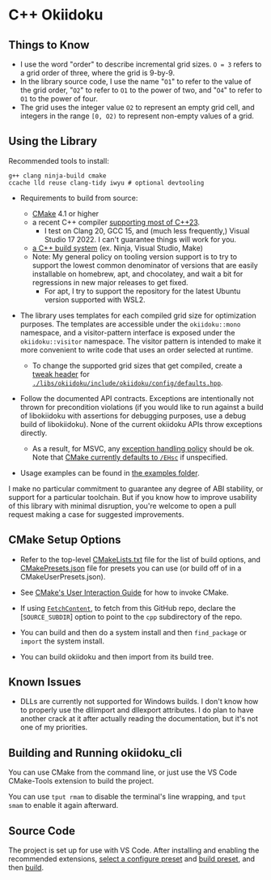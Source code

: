 <!-- SPDX-FileCopyrightText: 2020 David Fong -->
<!-- SPDX-License-Identifier: CC0-1.0 -->
<!-- cspell:dictionaries cpp-refined -->
# C++ Okiidoku

## Things to Know

- I use the word "order" to describe incremental grid sizes. `O = 3` refers to a grid order of three, where the grid is 9-by-9.
- In the library source code, I use the name "`O1`" to refer to the value of the grid order, "`O2`" to refer to `O1` to the power of two, and "`O4`" to refer to `O1` to the power of four.
- The grid uses the integer value `O2` to represent an empty grid cell, and integers in the range `[0, O2)` to represent non-empty values of a grid.

## Using the Library

Recommended tools to install:

```none
g++ clang ninja-build cmake
ccache lld reuse clang-tidy iwyu # optional devtooling
```
<!-- mold didn't make the cut. see related journal entry -->

- Requirements to build from source:
  - [CMake](https://cmake.org/install/) 4.1 or higher
  - a recent C++ compiler [supporting most of C++23](https://en.cppreference.com/w/cpp/compiler_support).
    - I test on Clang 20, GCC 15, and (much less frequently,) Visual Studio 17 2022. I can't guarantee things will work for you.
  - [a C++ build system](https://cmake.org/cmake/help/latest/manual/cmake-generators.7.html) (ex. Ninja, Visual Studio, Make)
  - Note: My general policy on tooling version support is to try to support the lowest common denominator of versions that are easily installable on homebrew, apt, and chocolatey, and wait a bit for regressions in new major releases to get fixed.
    - For apt, I try to support the repository for the latest Ubuntu version supported with WSL2.

- The library uses templates for each compiled grid size for optimization purposes. The templates are accessible under the `okiidoku::mono` namespace, and a visitor-pattern interface is exposed under the `okiidoku::visitor` namespace. The visitor pattern is intended to make it more convenient to write code that uses an order selected at runtime.
  - To change the supported grid sizes that get compiled, create a [tweak header](https://vector-of-bool.github.io/2020/10/04/lib-configuration.html#providing-a-tweak-header) for [`./libs/okiidoku/include/okiidoku/config/defaults.hpp`](./libs/okiidoku/include/okiidoku/config/defaults.hpp).

- Follow the documented API contracts. Exceptions are intentionally not thrown for precondition violations (if you would like to run against a build of libokiidoku with assertions for debugging purposes, use a debug build of libokiidoku). None of the current okiidoku APIs throw exceptions directly.
  - As a result, for MSVC, any [exception handling policy](https://docs.microsoft.com/en-us/cpp/build/reference/eh-exception-handling-model#standard-c-exception-handling) should be ok. Note that [CMake currently defaults to `/EHsc`](https://gitlab.kitware.com/cmake/cmake/-/issues/20610) if unspecified.

- Usage examples can be found in [the examples folder](./libs/okiidoku/examples/).

I make no particular commitment to guarantee any degree of ABI stability, or support for a particular toolchain. But if you know how to improve usability of this library with minimal disruption, you're welcome to open a pull request making a case for suggested improvements.

## CMake Setup Options

- Refer to the top-level [CMakeLists.txt](./CMakeLists.txt) file for the list of build options, and [CMakePresets.json](./CMakePresets.json) file for presets you can use (or build off of in a CMakeUserPresets.json).
- See [CMake's User Interaction Guide](https://cmake.org/cmake/help/latest/guide/user-interaction/index.html) for how to invoke CMake.

- If using [`FetchContent`](https://cmake.org/cmake/help/latest/module/FetchContent.html), to fetch from this GitHub repo, declare the [`SOURCE_SUBDIR`] option to point to the `cpp` subdirectory of the repo.

- You can build and then do a system install and then `find_package` or `import` the system install.

- You can build okiidoku and then import from its build tree.

## Known Issues

- DLLs are currently not supported for Windows builds. I don't know how to properly use the dllimport and dllexport attributes. I do plan to have another crack at it after actually reading the documentation, but it's not one of my priorities.

## Building and Running okiidoku\_cli

You can use CMake from the command line, or just use the VS Code CMake-Tools extension to build the project.

You can use `tput rmam` to disable the terminal's line wrapping, and `tput smam` to enable it again afterward.

## Source Code

The project is set up for use with VS Code. After installing and enabling the recommended extensions, [select a configure preset](command:cmake.selectConfigurePreset) and [build preset](command:cmake.selectBuildPreset), and then [build](command:cmake.build).
